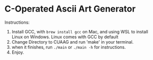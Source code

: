 # C-Operated Ascii Art Generator

Instructions:

1. Install GCC, with `brew install gcc` on Mac, and using WSL to install Linux on Windows. Linux comes with GCC by default
2. Change Directory to CUAAG and run 'make' in your terminal.
3. when it finishes, run `./main` or `./main -h` for instructions.
4. Enjoy.

